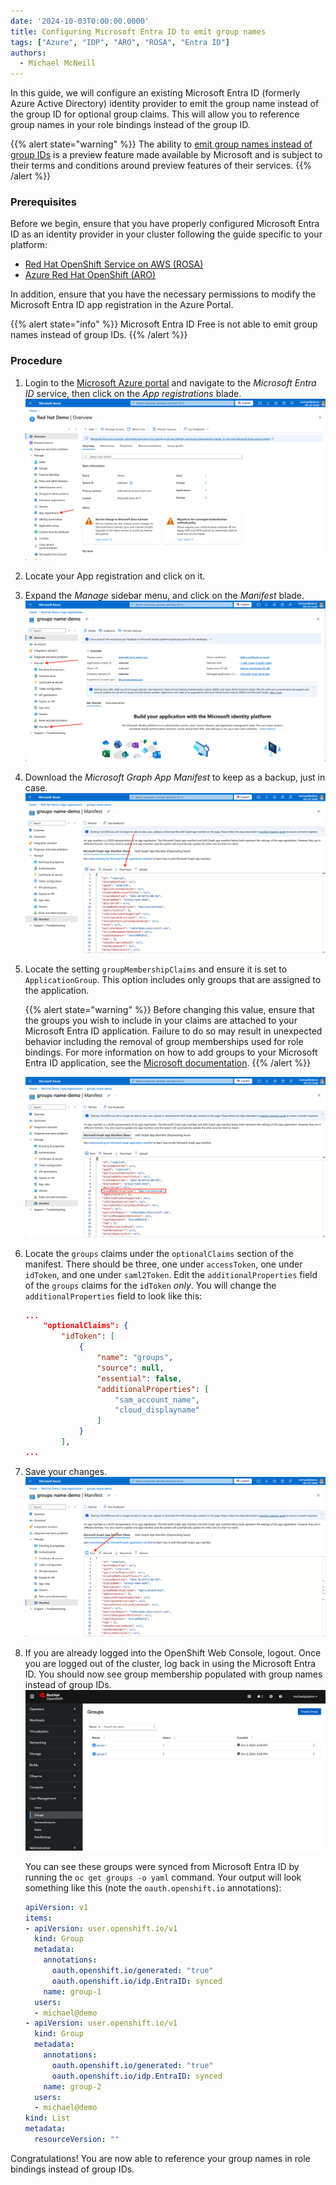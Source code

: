 ```yaml
---
date: '2024-10-03T0:00:00.0000'
title: Configuring Microsoft Entra ID to emit group names
tags: ["Azure", "IDP", "ARO", "ROSA", "Entra ID"]
authors:
  - Michael McNeill
---
```


In this guide, we will configure an existing Microsoft Entra ID (formerly Azure Active Directory) identity provider to emit the group name instead of the group ID for optional group claims. This will allow you to reference group names in your role bindings instead of the group ID. 

{{% alert state="warning" %}}
The ability to [emit group names instead of group IDs](https://learn.microsoft.com/en-us/entra/identity/hybrid/connect/how-to-connect-fed-group-claims#emit-cloud-only-group-display-name-in-token) is a preview feature made available by Microsoft and is subject to their terms and conditions around preview features of their services. 
{{% /alert %}}

### Prerequisites

Before we begin, ensure that you have properly configured Microsoft Entra ID as an identity provider in your cluster following the guide specific to your platform:
* [Red Hat OpenShift Service on AWS (ROSA)](https://docs.openshift.com/rosa/cloud_experts_tutorials/cloud-experts-entra-id-idp.html)
* [Azure Red Hat OpenShift (ARO)](../group-claims/aro/)

In addition, ensure that you have the necessary permissions to modify the Microsoft Entra ID app registration in the Azure Portal.

{{% alert state="info" %}}
Microsoft Entra ID Free is not able to emit group names instead of group IDs. 
{{% /alert %}}

### Procedure

1. Login to the [Microsoft Azure portal](https://portal.azure.com) and navigate to the _Microsoft Entra ID_ service, then click on the _App registrations_ blade. 
![Azure Portal - Microsoft Entra ID with arrow pointing at the App registrations menu item](./images/entra-id-blade.png)

1. Locate your App registration and click on it. 

1. Expand the _Manage_ sidebar menu, and click on the _Manifest_ blade.
![Azure Portal - App registration overview page with arrow pointing at the Manage sidebar menu and the Manifest blade](./images/app-registrations-overview.png)

1. Download the _Microsoft Graph App Manifest_ to keep as a backup, just in case.
![Azure Portal - App registration manifest with arrow pointing at the Download button](./images/entra-id-manifest-download.png)

1. Locate the setting `groupMembershipClaims` and ensure it is set to `ApplicationGroup`. This option includes only groups that are assigned to the application.

    {{% alert state="warning" %}}
Before changing this value, ensure that the groups you wish to include in your claims are attached to your Microsoft Entra ID application. Failure to do so may result in unexpected behavior including the removal of group memberships used for role bindings. For more information on how to add groups to your Microsoft Entra ID application, see the [Microsoft documentation](https://learn.microsoft.com/en-us/entra/identity/enterprise-apps/assign-user-or-group-access-portal).
{{% /alert %}}

    ![Azure Portal - App registration manifest with groupMembershipClaims value highlighted](./images/entra-id-manifest-groupmembershipclaims.png)

1. Locate the `groups` claims under the `optionalClaims` section of the manifest. There should be three, one under `accessToken`, one under `idToken`, and one under `saml2Token`. Edit the `additionalProperties` field of the `groups` claims for the `idToken` _only_. You will change the `additionalProperties` field to look like this:
    ```json
    ...
        "optionalClaims": {
            "idToken": [
                {
                    "name": "groups",
                    "source": null,
                    "essential": false,
                    "additionalProperties": [
                        "sam_account_name",
                        "cloud_displayname"
                    ]
                }
            ],
    ...
    ```

1. Save your changes.
![Azure Portal - App registration manifest with arrow pointing at the Save button](./images/entra-id-manifest-save.png)

1. If you are already logged into the OpenShift Web Console, logout. Once you are logged out of the cluster, log back in using the Microsoft Entra ID. You should now see group membership populated with group names instead of group IDs.
![OpenShift Web Console - Groups page demonstrating Entra ID created groups](./images/openshift-groups.png)

    You can see these groups were synced from Microsoft Entra ID by running the `oc get groups -o yaml` command. Your output will look something like this (note the `oauth.openshift.io` annotations):

    ```yaml
    apiVersion: v1
    items:
    - apiVersion: user.openshift.io/v1
      kind: Group
      metadata:
        annotations:
          oauth.openshift.io/generated: "true"
          oauth.openshift.io/idp.EntraID: synced
        name: group-1
      users:
      - michael@demo
    - apiVersion: user.openshift.io/v1
      kind: Group
      metadata:
        annotations:
          oauth.openshift.io/generated: "true"
          oauth.openshift.io/idp.EntraID: synced
        name: group-2
      users:
      - michael@demo
    kind: List
    metadata:
      resourceVersion: ""
    ```

Congratulations! You are now able to reference your group names in role bindings instead of group IDs.